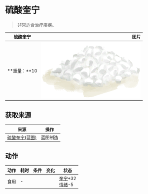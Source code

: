 # 硫酸奎宁  
> 非常适合治疗疟疾。  
  
  硫酸奎宁  |   图片   
 ----  |  ----:   
 **重量：**10  |  ![](Sprite/Quicklime.png)   
  
## 获取来源  
来源  |  操作  
----  |  ----  
[硫酸奎宁(蓝图)](Bp_QuinineSulfate.md)  |  蓝图制造  
## 动作  
动作  |  耗时  |  条件  |  变化  |  状态  
----  |  ----  |  ----  |  ----  |  ----  
食用<br>  |  -  |    |    |  [奎宁](Quinine.md)+32<br>[情绪](Morale.md)-5  
